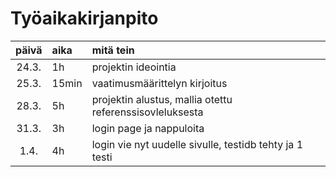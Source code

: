 # Työaikakirjanpito

| päivä | aika  | mitä tein                                                |
| :---: | :---- | :------------------------------------------------------- |
| 24.3. | 1h    | projektin ideointia                                      |
| 25.3. | 15min | vaatimusmäärittelyn kirjoitus                            |
| 28.3. | 5h    | projektin alustus, mallia otettu referenssisovleluksesta |
| 31.3. | 3h    | login page ja nappuloita                                 |
| 1.4.  | 4h    | login vie nyt uudelle sivulle, testidb tehty ja 1 testi  |

